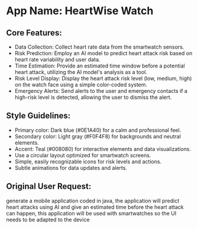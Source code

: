 # **App Name**: HeartWise Watch

## Core Features:

- Data Collection: Collect heart rate data from the smartwatch sensors.
- Risk Prediction: Employ an AI model to predict heart attack risk based on heart rate variability and user data.
- Time Estimation: Provide an estimated time window before a potential heart attack, utilizing the AI model's analysis as a tool.
- Risk Level Display: Display the heart attack risk level (low, medium, high) on the watch face using a simple color-coded system.
- Emergency Alerts: Send alerts to the user and emergency contacts if a high-risk level is detected, allowing the user to dismiss the alert.

## Style Guidelines:

- Primary color: Dark blue (#0E1A40) for a calm and professional feel.
- Secondary color: Light gray (#F0F4F8) for backgrounds and neutral elements.
- Accent: Teal (#008080) for interactive elements and data visualizations.
- Use a circular layout optimized for smartwatch screens.
- Simple, easily recognizable icons for risk levels and actions.
- Subtle animations for data updates and alerts.

## Original User Request:
generate a mobile application coded in java, the application will predict heart attacks using AI and give an estimated time before the heart attack can happen, this application will be used with smartwatches so the UI needs to be adapted to the device
  